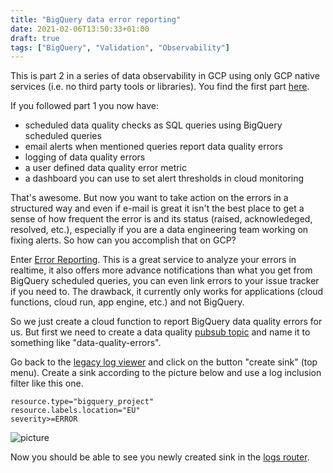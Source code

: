 ```yaml
---
title: "BigQuery data error reporting"
date: 2021-02-06T13:50:33+01:00
draft: true
tags: ["BigQuery", "Validation", "Observability"]
---
```


This is part 2 in a series of data observability in GCP using only GCP native services (i.e. no third party tools or libraries). You find the first part [here](/validate-and-monitor-your-bigquery-data/).

If you followed part 1 you now have:

- scheduled data quality checks as SQL queries using BigQuery scheduled queries
- email alerts when mentioned queries report data quality errors
- logging of data quality errors
- a user defined data quality error metric
- a dashboard you can use to set alert thresholds in cloud monitoring

That's awesome. But now you want to take action on the errors in a structured way and even if e-mail is great it isn't the best place to get a sense of how frequent the error is and its status (raised, acknowledeged, resolved, etc.), especially if you are a data engineering team working on fixing alerts. So how can you accomplish that on GCP?

Enter [Error Reporting](https://cloud.google.com/error-reporting). This is a great service to analyze your errors in realtime, it also offers more advance notifications than what you get from BigQuery scheduled queries, you can even link errors to your issue tracker if you need to. The drawback, it currently only works for applications (cloud functions, cloud run, app engine, etc.) and not BigQuery.

So we just create a cloud function to report BigQuery data quality errors for us. But first we need to create a data quality [pubsub topic](https://console.cloud.google.com/cloudpubsub/topic/list) and name it to something like "data-quality-errors". 

Go back to the [legacy log viewer](https://console.cloud.google.com/logs/viewer) and click on the button "create sink" (top menu). Create a sink according to the picture below and use a log inclusion filter like this one.

```
resource.type="bigquery_project"
resource.labels.location="EU"
severity>=ERROR
```

![picture](/images/logs-routing-sink.png)

Now you should be able to see you newly created sink in the [logs router](https://console.cloud.google.com/logs/router).

